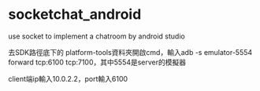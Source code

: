 # socketchat_android

use socket to implement a chatroom by android studio

去SDK路徑底下的 platform-tools資料夾開啟cmd，輸入adb -s emulator-5554 forward tcp:6100 tcp:7100，其中5554是server的模擬器

client端ip輸入10.0.2.2，port輸入6100
